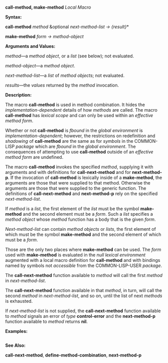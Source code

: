 **call-method, make-method** *Local Macro* 



**Syntax:** 



**call-method** *method* &amp;optional *next-method-list → \{result\}*\* 



**make-method** *form → method-object* 



**Arguments and Values:** 



*method*—a *method object*, or a *list* (see below); not evaluated. 



*method-object*—a *method object*. 



*next-method-list*—a *list* of *method objects*; not evaluated. 



*results*—the *values* returned by the *method* invocation. 



**Description:** 



The macro **call-method** is used in method combination. It hides the *implementation-dependent* details of how *methods* are called. The macro **call-method** has *lexical scope* and can only be used within an *effective method form*. 



Whether or not **call-method** is *fbound* in the *global environment* is *implementation-dependent*; however, the restrictions on redefinition and *shadowing* of **call-method** are the same as for *symbols* in the COMMON-LISP *package* which are *fbound* in the *global environment*. The consequences of attempting to use **call-method** outside of an *effective method form* are undefined. 



The macro **call-method** invokes the specified *method*, supplying it with arguments and with definitions for **call-next-method** and for **next-method-p**. If the invocation of **call-method** is lexically inside of a **make-method**, the arguments are those that were supplied to that method. Otherwise the arguments are those that were supplied to the generic function. The definitions of **call-next-method** and **next-method-p** rely on the specified *next-method-list*. 



If *method* is a *list*, the first element of the *list* must be the symbol **make-method** and the second element must be a *form*. Such a *list* specifies a *method object* whose *method* function has a body that is the given *form*. 



*Next-method-list* can contain *method objects* or *lists*, the first element of which must be the symbol **make-method** and the second element of which must be a *form*. 



Those are the only two places where **make-method** can be used. The *form* used with **make-method** is evaluated in the *null lexical environment* augmented with a local macro definition for **call-method** and with bindings named by symbols not *accessible* from the COMMON-LISP-USER *package*. 



The **call-next-method** function available to *method* will call the first *method* in *next-method-list*. 



 



 



The **call-next-method** function available in that *method*, in turn, will call the second *method* in *next-method-list*, and so on, until the list of next *methods* is exhausted. 



If *next-method-list* is not supplied, the **call-next-method** function available to *method* signals an error of *type* **control-error** and the **next-method-p** function available to *method* returns **nil**. 



**Examples:**
```lisp

```
**See Also:** 



**call-next-method**, **define-method-combination**, **next-method-p** 



